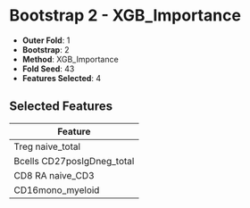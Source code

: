 # Bootstrap 2 - XGB_Importance

- **Outer Fold**: 1
- **Bootstrap**: 2
- **Method**: XGB_Importance
- **Fold Seed**: 43
- **Features Selected**: 4

## Selected Features

| Feature |
|---------|
| Treg naive_total |
| Bcells CD27posIgDneg_total |
| CD8 RA naive_CD3 |
| CD16mono_myeloid |
